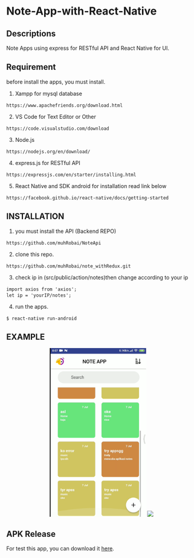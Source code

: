 # Note-App-with-React-Native

## Descriptions
Note Apps using express for RESTful API and React Native for UI. 

## Requirement
before install the apps, you must install.

1. Xampp for mysql database 
```
https://www.apachefriends.org/download.html
```
2. VS Code for Text Editor or Other
```
https://code.visualstudio.com/download
```
3. Node.js 
```
https://nodejs.org/en/download/
```
4. express.js for RESTful API
```
https://expressjs.com/en/starter/installing.html
``` 
5. React Native and SDK android for installation read link below
```
https://facebook.github.io/react-native/docs/getting-started
```


## INSTALLATION
1. you must install the API (Backend REPO)
```
https://github.com/muhRobai/NoteApi
```
2. clone this repo.
```
https://github.com/muhRobai/note_withRedux.git
```
3. check ip in (src/public/action/notes)then change according to your ip
```
import axios from 'axios';
let ip = 'yourIP/notes';
```
4. run the apps.
```
$ react-native run-android
```

## EXAMPLE
<div align="center">
     <img width="255" src="https://github.com/muhRobai/note_withRedux/blob/master/src/image/capture.png">
    <img width="250" src="https://github.com/muhRobai/note_withRedux/blob/master/src/image/Video.gif">    
</div>

## APK Release
For test this app, you can download it [here](https://drive.google.com/open?id=1aMNhH0uLyvsB_60kzD5jAzahq6kJZPtB).
